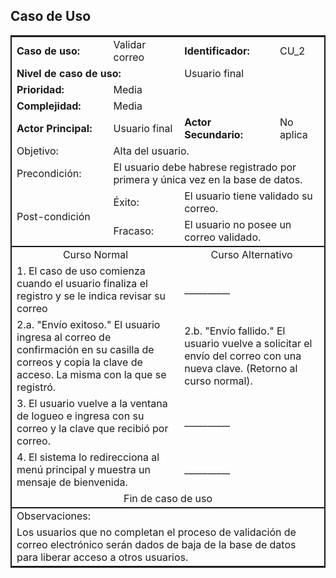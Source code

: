 ## Caso de Uso

<table style="border: 2px solid">
    <thead">
        <tr>
            <td><strong>Caso de uso:</strong></td>
            <td>Validar correo</td>
            <td><strong>Identificador:</strong></td>
            <td>CU_2</td>
        <tr>
        <tr>
            <td colspan="2"><strong>Nivel de caso de uso:</strong></td>
            <td colspan="2">Usuario final</td>
        </tr>
        <tr>
            <td><strong>Prioridad:</strong></td>
            <td colspan="3">Media</td>
        </tr>
        <tr>
            <td><strong>Complejidad:</strong></td>
            <td colspan="3">Media</td>
        </tr>
        <tr>
            <td><strong>Actor Principal:</strong></td>
            <td>Usuario final</td>
            <td><strong>Actor Secundario:</strong></td>
            <td>No aplica</td>
        </tr>
        <tr>
            <td>Objetivo:</td>
            <td colspan="3">Alta del usuario.</td>
        </tr>
        <tr>
            <td>Precondición:</td>
            <td colspan="3">El usuario debe habrese registrado por primera y única vez en la base de datos.</td>
        </tr>
        <tr>
            <td rowspan="2">Post-condición</td>
            <td colspan="1">Éxito:</td>
            <td colspan="3">El usuario tiene validado su correo.</td>
        </tr>
        <tr>
            <td colspan="1">Fracaso:</td>
            <td colspan="3">El usuario no posee un correo validado.</td>
        </tr>
    </thead>
	<tbody style="border-bottom: 2px solid;border-top: 2px solid">
		<tr>
            <td align="center" colspan="2">Curso Normal</td>
            <td align="center" colspan="2">Curso Alternativo</td>
        </tr>
        <tr>
            <td colspan="2">1. El caso de uso comienza cuando el usuario finaliza el registro y se le indica revisar su correo</td>
            <td colspan="2">__________</td>
        </tr>
        <tr>
            <td colspan="2">2.a. "Envío exitoso." El usuario ingresa al correo de confirmación en su casilla de correos y copia la clave de acceso. La misma con la que se registró.</td>
            <td colspan="2">2.b. "Envío fallido." El usuario vuelve a solicitar el envío del correo con una nueva clave. (Retorno al curso normal).</td>
        </tr>
        <tr>
            <td colspan="2">3. El usuario vuelve a la ventana de logueo e ingresa con su correo y la clave que recibió por correo.</td>
            <td colspan="2">__________</td>
        </tr>
        <tr>
            <td colspan="2">4. El sistema lo redirecciona al menú principal y muestra un mensaje de bienvenida.</td>
            <td colspan="2">__________</td>
        </tr>
        <tr>
            <td align="center" colspan="4">Fin de caso de uso</td>
        </tr>
	</tbody>
    <tfooter>
        <tr>
            <td colspan="4">Observaciones:</td>
        </tr>
        <tr>
            <td colspan="4">Los usuarios que no completan el proceso de validación de correo electrónico serán dados de baja de la base de datos para liberar acceso a otros usuarios.</td>
        </tr>
    </tfooter>
</table>